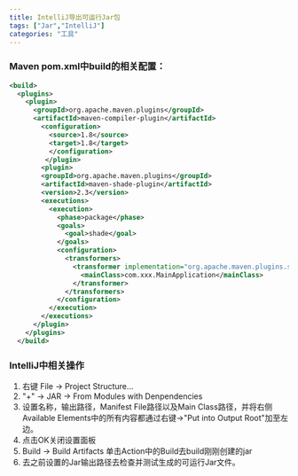 ```yaml
---
title: IntelliJ导出可运行Jar包
tags: ["Jar","IntelliJ"]
categories: "工具"
---
```

### Maven pom.xml中build的相关配置：
```xml
<build>
  <plugins>
    <plugin>
      <groupId>org.apache.maven.plugins</groupId>
      <artifactId>maven-compiler-plugin</artifactId>
        <configuration>
          <source>1.8</source>
          <target>1.8</target>
          </configuration>
         </plugin>
        <plugin>
        <groupId>org.apache.maven.plugins</groupId>
        <artifactId>maven-shade-plugin</artifactId>
        <version>2.3</version>
        <executions>
          <execution>
            <phase>package</phase>
            <goals>
              <goal>shade</goal>
            </goals>
            <configuration>
              <transformers>
                <transformer implementation="org.apache.maven.plugins.shade.resource.ManifestResourceTransformer">
                  <mainClass>com.xxx.MainApplication</mainClass>
                </transformer>
              </transformers>
            </configuration>
          </execution>
        </executions>
      </plugin>
    </plugins>
  </build>
```

### IntelliJ中相关操作

1. 右键 File -> Project Structure... 
2. "+" -> JAR -> From Modules with Denpendencies
3. 设置名称，输出路径，Manifest File路径以及Main Class路径，并将右侧Available Elements中的所有内容都通过右键->"Put into Output Root"加至左边。
4. 点击OK关闭设置面板
5. Build -> Build Artifacts 单击Action中的Build去build刚刚创建的jar
6. 去之前设置的Jar输出路径去检查并测试生成的可运行Jar文件。
